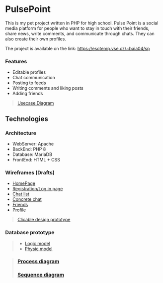 # PulsePoint
This is my pet project written in PHP for high school. Pulse Point is a social media platform for people who want to stay in touch with their friends, share news, write comments, and communicate through chats. They can also create their own profiles.

The project is available on the link: https://esotemp.vse.cz/~baia04/sp

### Features
- Editable profiles
- Chat communication
- Posting to feeds
- Writing comments and liking posts
- Adding friends

> [Usecase Diagram](https://drive.google.com/file/d/1Px13BAkCzHFw9hZKSgOeWQFXBCCmwZOI/view?usp=sharing)

## Technologies
### Architecture
- WebServer: Apache
- BackEnd: PHP 8
- Database: MariaDB
- FrontEnd: HTML + CSS

### Wireframes (Drafts)
- [HomePage](https://cdn.discordapp.com/attachments/715921444059611187/1098779238359896175/Home_Page.png)
- [Registration/Log in page](https://cdn.discordapp.com/attachments/715921444059611187/1098779510989652058/Registration.png)
- [Chat list](https://cdn.discordapp.com/attachments/715921444059611187/1098779797590638592/Chats.png)
- [Concrete chat](https://cdn.discordapp.com/attachments/715921444059611187/1098780889229561938/chat.png)
- [Friends](https://cdn.discordapp.com/attachments/715921444059611187/1098781035321368767/Friends.png)
- [Profile](https://cdn.discordapp.com/attachments/715921444059611187/1098781273130008718/Profile.png)

> [Clicable design prototype](https://www.figma.com/file/fE7777Kw5WzXOeVOoUx4bB/Pulse-Point?node-id=19%3A994&t=Xge3BIzK8ftmfYze-1)

### Database prototype
> - [Logic model](https://cdn.discordapp.com/attachments/727912939444502538/1102288014153101454/image.png)
> - [Physic model](https://cdn.discordapp.com/attachments/727912939444502538/1102288041890025612/image.png)

> ### [Process diagram](https://app.diagrams.net/#G1vrb4y1bZtPI6bhygOiHgVsjLg2GVgqRf)
> 
> ### [Sequence diagram](https://drive.google.com/file/d/1kdMo6XNkfdhMHtBfi3iCpXNH3aag6pyb/view?usp=sharing)
